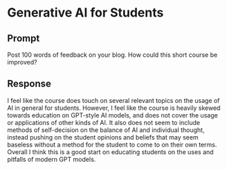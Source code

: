 # Generative AI for Students

## Prompt

Post 100 words of feedback on your blog. How could this short course be improved?

## Response

I feel like the course does touch on several relevant topics on the usage of AI in general for students. However, I feel like the course is heavily skewed towards education on GPT-style AI models, and does not cover the usage or applications of other kinds of AI. It also does not seem to include methods of self-decision on the balance of AI and individual thought, instead pushing on the student opinions and beliefs that may seem baseless without a method for the student to come to on their own terms. Overall I think this is a good start on educating students on the uses and pitfalls of modern GPT models.